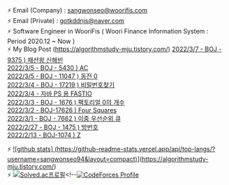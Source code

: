   ### 
⚡ Email (Company) : sangwonseo@woorifis.com  
⚡ Email (Private) : gotkddnjs@naver.com  
⚡ Software Engineer in WooriFis ( Woori Finance Information System : Period 2020.12 ~ Now )  
⚡ My Blog Post  (https://algorithmstudy-mju.tistory.com/)
[2022/3/7 - BOJ - 9375 ) 패션왕 신해빈](https://algorithmstudy-mju.tistory.com/231) <br>
[2022/3/5 - BOJ - 5430 ) AC](https://algorithmstudy-mju.tistory.com/230) <br>
[2022/3/5 - BOJ - 11047 ) 동전 0](https://algorithmstudy-mju.tistory.com/229) <br>
[2022/3/4 - BOJ - 17219 ) 비밀번호찾기](https://algorithmstudy-mju.tistory.com/227) <br>
[2022/3/4 - 자바 PS 용 FASTIO](https://algorithmstudy-mju.tistory.com/226) <br>
[2022/3/3 - BOJ - 1676 ) 팩토리얼 0의 개수](https://algorithmstudy-mju.tistory.com/225) <br>
[2022/3/2 - BOJ-17626 ) Four Squares](https://algorithmstudy-mju.tistory.com/224) <br>
[2022/3/1 - BOJ - 7662 ) 이중 우선순위 큐](https://algorithmstudy-mju.tistory.com/223) <br>
[2022/2/27 - BOJ - 1475 ) 방번호](https://algorithmstudy-mju.tistory.com/222) <br>
[2022/2/13 - BOJ-1074 ) Z](https://algorithmstudy-mju.tistory.com/221) <br>

⚡ [![github stats]  (https://github-readme-stats.vercel.app/api/top-langs/?username=sangwonseo94&layout=compact)](https://github.com/anuraghazra/github-readme-stats)](https://algorithmstudy-mju.tistory.com/)  
⚡ [![Solved.ac프로필](http://mazassumnida.wtf/api/v2/generate_badge?boj=gotkddnjs)](https://solved.ac/gotkddnjs)<!--[![CodeForces Profile](https://cf.leed.at?id=sangwon)](https://codeforces.com/profile/sangwon)   
